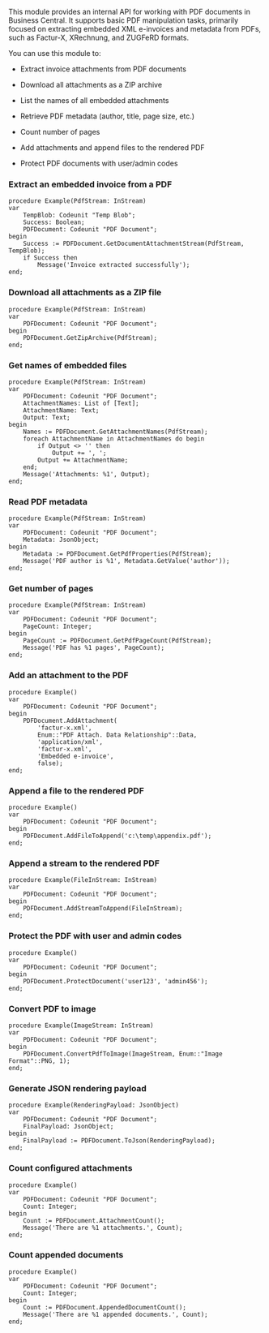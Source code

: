 This module provides an internal API for working with PDF documents in Business Central. It supports basic PDF manipulation tasks, primarily focused on extracting embedded XML e-invoices and metadata from PDFs, such as Factur-X, XRechnung, and ZUGFeRD formats.

You can use this module to:

- Extract invoice attachments from PDF documents

- Download all attachments as a ZIP archive

- List the names of all embedded attachments

- Retrieve PDF metadata (author, title, page size, etc.)

- Count number of pages

- Add attachments and append files to the rendered PDF

- Protect PDF documents with user/admin codes


### Extract an embedded invoice from a PDF
```
procedure Example(PdfStream: InStream)
var
    TempBlob: Codeunit "Temp Blob";
    Success: Boolean;
    PDFDocument: Codeunit "PDF Document";
begin
    Success := PDFDocument.GetDocumentAttachmentStream(PdfStream, TempBlob);
    if Success then
        Message('Invoice extracted successfully');
end;
```

### Download all attachments as a ZIP file
```
procedure Example(PdfStream: InStream)
var
    PDFDocument: Codeunit "PDF Document";
begin
    PDFDocument.GetZipArchive(PdfStream);
end;
```

### Get names of embedded files
```
procedure Example(PdfStream: InStream)
var
    PDFDocument: Codeunit "PDF Document";
    AttachmentNames: List of [Text];
    AttachmentName: Text;
    Output: Text;
begin
    Names := PDFDocument.GetAttachmentNames(PdfStream);
    foreach AttachmentName in AttachmentNames do begin
        if Output <> '' then
            Output += ', ';
        Output += AttachmentName;
    end;
    Message('Attachments: %1', Output);
end;
```

### Read PDF metadata
```
procedure Example(PdfStream: InStream)
var
    PDFDocument: Codeunit "PDF Document";
    Metadata: JsonObject;
begin
    Metadata := PDFDocument.GetPdfProperties(PdfStream);
    Message('PDF author is %1', Metadata.GetValue('author'));
end;
```

### Get number of pages
```
procedure Example(PdfStream: InStream)
var
    PDFDocument: Codeunit "PDF Document";
    PageCount: Integer;
begin
    PageCount := PDFDocument.GetPdfPageCount(PdfStream);
    Message('PDF has %1 pages', PageCount);
end;
```

### Add an attachment to the PDF
```
procedure Example()
var
    PDFDocument: Codeunit "PDF Document";
begin
    PDFDocument.AddAttachment(
        'factur-x.xml',
        Enum::"PDF Attach. Data Relationship"::Data,
        'application/xml',
        'factur-x.xml',
        'Embedded e-invoice',
        false);
end;
```

### Append a file to the rendered PDF
```
procedure Example()
var
    PDFDocument: Codeunit "PDF Document";
begin
    PDFDocument.AddFileToAppend('c:\temp\appendix.pdf');
end;

```

### Append a stream to the rendered PDF
```
procedure Example(FileInStream: InStream)
var
    PDFDocument: Codeunit "PDF Document";
begin
    PDFDocument.AddStreamToAppend(FileInStream);
end;
```

### Protect the PDF with user and admin codes
```
procedure Example()
var
    PDFDocument: Codeunit "PDF Document";
begin
    PDFDocument.ProtectDocument('user123', 'admin456');
end;
```

### Convert PDF to image
```
procedure Example(ImageStream: InStream)
var
    PDFDocument: Codeunit "PDF Document";
begin
    PDFDocument.ConvertPdfToImage(ImageStream, Enum::"Image Format"::PNG, 1);
end;
```

### Generate JSON rendering payload
```
procedure Example(RenderingPayload: JsonObject)
var
    PDFDocument: Codeunit "PDF Document";
    FinalPayload: JsonObject;
begin
    FinalPayload := PDFDocument.ToJson(RenderingPayload);
end;
```

### Count configured attachments
```
procedure Example()
var
    PDFDocument: Codeunit "PDF Document";
    Count: Integer;
begin
    Count := PDFDocument.AttachmentCount();
    Message('There are %1 attachments.', Count);
end;
```

### Count appended documents
```
procedure Example()
var
    PDFDocument: Codeunit "PDF Document";
    Count: Integer;
begin
    Count := PDFDocument.AppendedDocumentCount();
    Message('There are %1 appended documents.', Count);
end;
```